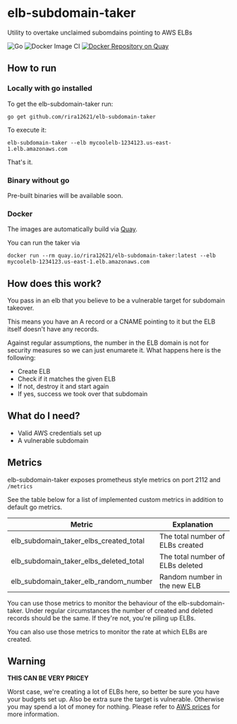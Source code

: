 # elb-subdomain-taker
Utility to overtake unclaimed subomdains pointing to AWS ELBs

![Go](https://github.com/RiRa12621/elb-subdomain-taker/workflows/Go/badge.svg)
![Docker Image CI](https://github.com/RiRa12621/elb-subdomain-taker/workflows/Docker%20Image%20CI/badge.svg)
[![Docker Repository on Quay](https://quay.io/repository/rira12621/elb-subdomain-taker/status "Docker Repository on Quay")](https://quay.io/repository/rira12621/elb-subdomain-taker)

## How to run

### Locally with go installed
To get the elb-subdomain-taker run:
```
go get github.com/rira12621/elb-subdomain-taker
```

To execute it:
```
elb-subdomain-taker --elb mycoolelb-1234123.us-east-1.elb.amazonaws.com
```
That's it.

### Binary without go
Pre-built binaries will be available soon.

### Docker
The images are automatically build via [Quay](https://quay.io/repository/rira12621/elb-subdomain-taker?tab=builds).

You can run the taker via

```
docker run --rm quay.io/rira12621/elb-subdomain-taker:latest --elb mycoolelb-1234123.us-east-1.elb.amazonaws.com
```

## How does this work?
You pass in an elb that you believe to be a vulnerable target for subdomain takeover.

This means you have an A record or a CNAME pointing to it but the ELB itself doesn't have any records.

Against regular assumptions, the number in the ELB domain is not for security measures so we can just enumarete it.
What happens here is the following:
* Create ELB
* Check if it matches the given ELB
* If not, destroy it and start again
* If yes, success we took over that subdomain

## What do I need?

* Valid AWS credentials set up
* A vulnerable subdomain

## Metrics

elb-subdomain-taker exposes prometheus style metrics on port 2112 and `/metrics`

See the table below for a list of implemented custom metrics in addition to default go metrics.


| Metric                                 | Explanation                      |
|----------------------------------------|----------------------------------|
| elb_subdomain_taker_elbs_created_total | The total number of ELBs created |
| elb_subdomain_taker_elbs_deleted_total | The total number of ELBs deleted |
| elb_subdomain_taker_elb_random_number  | Random number in the new ELB     |

You can use those metrics to monitor the behaviour of the elb-subdomain-taker.
Under regular circumstances the number of created and deleted records should be the same.
If they're not, you're piling up ELBs.

You can also use those metrics to monitor the rate at which ELBs are created.

## Warning

**THIS CAN BE VERY PRICEY**

Worst case, we're creating a lot of ELBs here, so better be sure you have your budgets set up.
Also be extra sure the target is vulnerable. Otherwise you may spend a lot of money for nothing.
Please refer to [AWS prices](https://aws.amazon.com/elasticloadbalancing/pricing/?nc1=h_ls) for more information.
